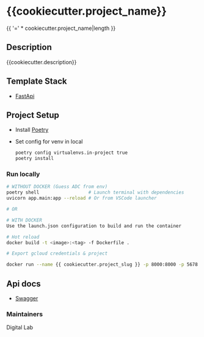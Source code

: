 # {{cookiecutter.project_name}}

{{ '=' * cookiecutter.project_name|length }}

## Description

{{cookiecutter.description}}

## Template Stack

- [FastApi](https://fastapi.tiangolo.com/)

## Project Setup

- Install [Poetry](https://python-poetry.org/docs/)

- Set config for venv in local

    ```bash
    poetry config virtualenvs.in-project true
    poetry install
    ```

### Run locally

```sh
# WITHOUT DOCKER (Guess ADC from env)
poetry shell                  # Launch terminal with dependencies
uvicorn app.main:app --reload # Or from VSCode launcher

# OR 

# WITH DOCKER
Use the launch.json configuration to build and run the container

# Hot reload
docker build -t <image>:<tag> -f Dockerfile .

# Export gcloud credentials & project

docker run --name {{ cookiecutter.project_slug }} -p 8000:8000 -p 5678:5678 -v "$HOME/.config/gcloud/application_default_credentials.json":/gcp/creds.json --env GOOGLE_APPLICATION_CREDENTIALS=/gcp/creds.json --env GCLOUD_PROJECT=<gcp_project_id> <image>:<tag>


```

## Api docs

- [Swagger](http://localhost:8000/docs)

### Maintainers

Digital Lab
